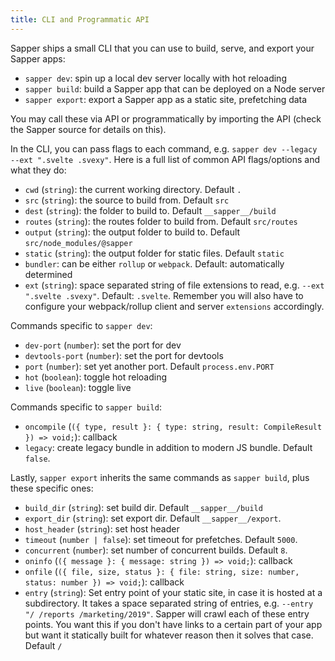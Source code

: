 ```yaml
---
title: CLI and Programmatic API
---
```


Sapper ships a small CLI that you can use to build, serve, and export your Sapper apps:

- `sapper dev`: spin up a local dev server locally with hot reloading
- `sapper build`: build a Sapper app that can be deployed on a Node server
- `sapper export`: export a Sapper app as a static site, prefetching data

You may call these via API or programmatically by importing the API (check the Sapper source for details on this).

In the CLI, you can pass flags to each command, e.g. `sapper dev --legacy --ext ".svelte .svexy"`. Here is a full list of common API flags/options and what they do:

- `cwd` (`string`): the current working directory. Default `.`
- `src` (`string`): the source to build from. Default `src`
- `dest` (`string`): the folder to build to. Default `__sapper__/build`
- `routes` (`string`): the routes folder to build from. Default `src/routes`
- `output` (`string`): the output folder to build to. Default `src/node_modules/@sapper`
- `static` (`string`): the output folder for static files. Default `static`
- `bundler`: can be either `rollup` or `webpack`. Default: automatically determined
- `ext` (`string`): space separated string of file extensions to read, e.g. `--ext ".svelte .svexy"`. Default: `.svelte`. Remember you will also have to configure your webpack/rollup client and server `extensions` accordingly.

Commands specific to `sapper dev`:

- `dev-port` (`number`): set the port for dev
- `devtools-port` (`number`): set the port for devtools
- `port` (`number`): set yet another port. Default `process.env.PORT`
- `hot` (`boolean`): toggle hot reloading
- `live` (`boolean`): toggle live

Commands specific to `sapper build`:

- `oncompile` (`({ type, result }: { type: string, result: CompileResult }) => void;`): callback
- `legacy`: create legacy bundle in addition to modern JS bundle. Default `false`.

Lastly, `sapper export` inherits the same commands as `sapper build`, plus these specific ones:

- `build_dir` (`string`): set build dir. Default `__sapper__/build`
- `export_dir` (`string`): set export dir. Default `__sapper__/export`.
- `host_header` (`string`): set host header
- `timeout` (`number | false`): set timeout for prefetches. Default `5000`.
- `concurrent` (`number`): set number of concurrent builds. Default `8`.
- `oninfo` (`({ message }: { message: string }) => void;`): callback
- `onfile` (`({ file, size, status }: { file: string, size: number, status: number }) => void;`): callback
- `entry` (`string`): Set entry point of your static site, in case it is hosted at a subdirectory. It takes a space separated string of entries, e.g. `--entry "/ /reports /marketing/2019"`. Sapper will crawl each of these entry points. You want this if you don't have links to a certain part of your app but want it statically built for whatever reason then it solves that case. Default `/`
